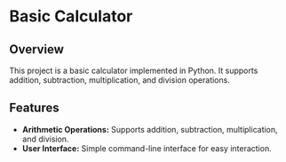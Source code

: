# Basic Calculator

## Overview

This project is a basic calculator implemented in Python. It supports addition, subtraction, multiplication, and division operations.

## Features

- **Arithmetic Operations:** Supports addition, subtraction, multiplication, and division.
- **User Interface:** Simple command-line interface for easy interaction.
